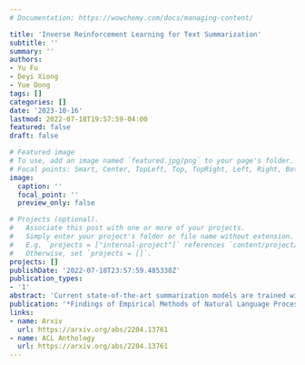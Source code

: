 ```yaml
---
# Documentation: https://wowchemy.com/docs/managing-content/

title: 'Inverse Reinforcement Learning for Text Summarization'
subtitle: ''
summary: ''
authors:
- Yu Fu
- Deyi Xiong
- Yue Dong
tags: []
categories: []
date: '2023-10-16'
lastmod: 2022-07-18T19:57:59-04:00
featured: false
draft: false

# Featured image
# To use, add an image named `featured.jpg/png` to your page's folder.
# Focal points: Smart, Center, TopLeft, Top, TopRight, Left, Right, BottomLeft, Bottom, BottomRight.
image:
  caption: ''
  focal_point: ''
  preview_only: false

# Projects (optional).
#   Associate this post with one or more of your projects.
#   Simply enter your project's folder or file name without extension.
#   E.g. `projects = ["internal-project"]` references `content/project/deep-learning/index.md`.
#   Otherwise, set `projects = []`.
projects: []
publishDate: '2022-07-18T23:57:59.485338Z'
publication_types:
- '1'
abstract: 'Current state-of-the-art summarization models are trained with either maximum likelihood estimation (MLE) or reinforcement learning (RL). In this study, we investigate the third training paradigm and argue that inverse reinforcement learning (IRL) may be more suitable for text summarization. IRL focuses on estimating the reward function of an agent, given a set of observations of that agent's behavior. Generally, IRL provides advantages in situations where the reward function is not explicitly known or where it is difficult to define or interact with the environment directly. These situations are exactly what we observe in summarization. Thus, we introduce inverse reinforcement learning into text summarization and define a suite of sub-rewards that are important for summarization optimization. By simultaneously estimating the reward function and optimizing the summarization agent with expert demonstrations, we show that the model trained with IRL produces summaries that closely follow human behavior, in terms of better ROUGE, coverage, novelty, compression ratio and factuality when compared to the baselines trained with MLE and RL.'
publication: '*Findings of Empirical Methods of Natural Language Processing (Findings of EMNLP)*'
links:
- name: Arxiv
  url: https://arxiv.org/abs/2204.13761
- name: ACL Anthology
  url: https://arxiv.org/abs/2204.13761
---
```

